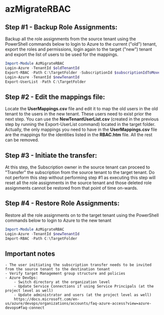 # azMigrateRBAC

## Step #1 - Backup Role Assignments:

Backup all the role assignments from the source tenant using the PowerShell commands below to login to Azure to the current ("old") tenant, export the roles and permissions, login again to the target ("new") tenant and export the list of users to be used for the mappings.

```powershell
Import-Module AzMigrateRBAC
Login-Azure -TenantId $oldTenantId
Export-RBAC -Path C:\TargetFolder -SubscriptionId $subscriptionIdToMove
Login-Azure -TenantId $newTenantId
Export-UserList -Path C:\TargetFolder
```

## Step #2 - Edit the mappings file:

Locate the **UserMappings.csv** file and edit it to map the old users in the old tenant to the users in the new tenant. These users need to exist prior the next step.
You can use the **NewTenantUserList.csv** (created in the previous step by running the Export-UserList command) located in the target folder.
Actually, the only mappings you need to have in the **UserMappings.csv** file are the mappings for the identities listed in the **RBAC.htm** file. All the rest can be removed.

## Step #3 - Initiate the transfer: 

At this step, the Subscription owner in the source tenant can proceed to "Transfer" the subscription from the source tenant to the target tenant.
Do not perform this step without performing step #1 as executing this step will reset all the role assignments in the source tenant and those deleted role assignments cannot be restored from that point of time on-wards.

## Step #4 - Restore Role Assignments: 

Restore all the role assignments on to the target tenant using the PowerShell commands below to login to Azure to the new tenant

```powershell
Import-Module AzMigrateRBAC
Login-Azure -TenantId $newTenantId
Import-RBAC -Path C:\TargetFolder
```

## Important notes

    - The user initiating the subscription transfer needs to be invited from the source tenant to the destination tenant
    - Verify target Management group structure and policies
    - Azure DevOps:
        - Switch directory at the organization level
        - Update Service Connections if using Service Principals (at the project level as well)
        - Update administrator and users (at the project level as well)
        https://docs.microsoft.com/en-us/azure/devops/organizations/accounts/faq-azure-access?view=azure-devops#faq-connect
